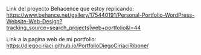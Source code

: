 Link del proyecto Behacence que estoy replicando: https://www.behance.net/gallery/175440191/Personal-Portfolio-WordPress-Website-Web-Design?tracking_source=search_projects|web+portfolio&l=44

Link a la pagina web de mi portfolio: https://diegociriaci.github.io/PortfolioDiegoCiriaciRibone/
